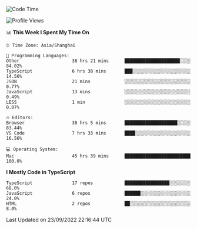 <!--START_SECTION:waka-->
![Code Time](http://img.shields.io/badge/Code%20Time-2%2C848%20hrs%2020%20mins-blue)

![Profile Views](http://img.shields.io/badge/Profile%20Views-0-blue)

📊 **This Week I Spent My Time On** 

```text
⌚︎ Time Zone: Asia/Shanghai

💬 Programming Languages: 
Other                    38 hrs 21 mins      █████████████████████░░░░   84.02% 
TypeScript               6 hrs 38 mins       ███░░░░░░░░░░░░░░░░░░░░░░   14.56% 
JSON                     21 mins             ░░░░░░░░░░░░░░░░░░░░░░░░░   0.77% 
JavaScript               13 mins             ░░░░░░░░░░░░░░░░░░░░░░░░░   0.49% 
LESS                     1 min               ░░░░░░░░░░░░░░░░░░░░░░░░░   0.07%

🔥 Editors: 
Browser                  38 hrs 5 mins       ████████████████████░░░░░   83.44% 
VS Code                  7 hrs 33 mins       ████░░░░░░░░░░░░░░░░░░░░░   16.56%

💻 Operating System: 
Mac                      45 hrs 39 mins      █████████████████████████   100.0%

```

**I Mostly Code in TypeScript** 

```text
TypeScript               17 repos            █████████████████░░░░░░░░   68.0% 
JavaScript               6 repos             ██████░░░░░░░░░░░░░░░░░░░   24.0% 
HTML                     2 repos             ██░░░░░░░░░░░░░░░░░░░░░░░   8.0%

```



 Last Updated on 23/09/2022 22:16:44 UTC
<!--END_SECTION:waka-->
